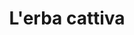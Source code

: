 ---
layout: post
title: L'erba cattiva
director: Kheiron
year: 2018
cover: https://images.mubicdn.net/images/film/208553/cache-347564-1537880131/image-w1280.jpg
---